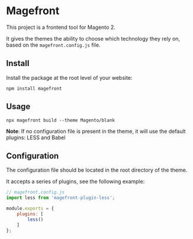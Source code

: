 # Magefront

This project is a frontend tool for Magento 2.

It gives the themes the ability to choose which technology they rely on, based on the `magefront.config.js` file.

## Install

Install the package at the root level of your website:

    npm install magefront

## Usage

    npx magefront build --theme Magento/blank

**Note**: If no configuration file is present in the theme, it will use the default plugins: LESS and Babel

## Configuration

The configuration file should be located in the root directory of the theme.

It accepts a series of plugins, see the following example:

```js
// magefront.config.js
import less from 'magefront-plugin-less';

module.exports = {
    plugins: [
        less()
    ]
};
```
